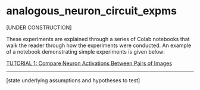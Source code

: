 # analogous_neuron_circuit_expms

[UNDER CONSTRUCTION]

These experiments are explained through a series of Colab notebooks that walk the reader through how the experiments were conducted. An example of a notebook demonstrating simple experiments is given below:

<a href="https://colab.research.google.com/drive/12hQolN9TLXsakkG96nYUgU30_6YL74bf#scrollTo=IAJjuRTDBnOr">TUTORIAL 1: Compare Neuron Activations Between Pairs of Images</a>

---

[state underlying assumptions and hypotheses to test]
